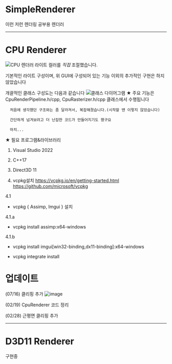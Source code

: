 # SimpleRenderer
이런 저런 렌더링 공부용 렌더러


------------------
# CPU Renderer

![CPU 렌더러](https://github.com/cakememakeme/ProjectCpuRender/assets/73391410/52c763f8-e754-4c39-bde1-a86f3487d3c7)
라이트 컬러를 *직접* 조절했습니다. 

기본적인 라이트 구성이며, 위 GUI에 구성되어 있는 기능 이외의 추가적인 구현은 하지 않았습니다

개괄적인 클래스 구성도는 다음과 같습니다
![클래스 다이어그램](https://github.com/cakememakeme/ProjectCpuRender/assets/73391410/ed219aa8-ef3d-436d-a30c-cc0d993fb919)
★ 주요 기능은 CpuRenderPipeline.h/cpp, CpuRasterizer.h/cpp 클래스에서 수행됩니다


      처음에 생각했던 구조와는 좀 달라져서, 복잡해졌습니다.(시작할 땐 이렇지 않았습니다)
      
      간단하게 넘겨보려고 더 난잡한 코드가 만들어지기도 했구요
      
      마치...



★ 필요 프로그램&라이브러리
1. Visual Studio 2022

2. C++17

3. Direct3D 11

4. vcpkg설치
https://vcpkg.io/en/getting-started.html
https://github.com/microsoft/vcpkg

4.1

- vcpkg { Assimp, Imgui } 설치
      
4.1.a

- vcpkg install assimp:x64-windows

4.1.b

- vcpkg install imgui[win32-binding,dx11-binding]:x64-windows

- vcpkg integrate install



# 업데이트

(07/16) 클리핑 추가
![image](https://github.com/cakememakeme/ProjectCpuRender/assets/73391410/8144b321-9008-458c-b0bd-ad4c06117a33)

(02/19) CpuRenderer 코드 정리

(02/28) 근평면 클리핑 추가

------------------
# D3D11 Renderer

구현중
